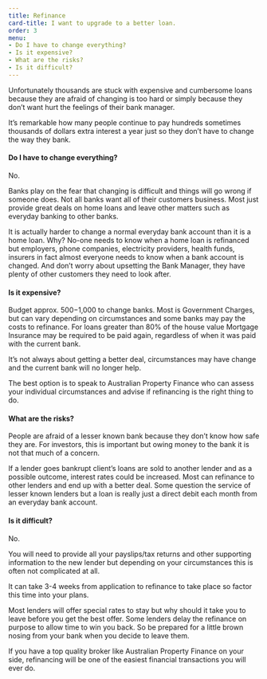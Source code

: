 ```yaml
---
title: Refinance
card-title: I want to upgrade to a better loan.
order: 3
menu:
- Do I have to change everything?
- Is it expensive?
- What are the risks?
- Is it difficult?
---
```


Unfortunately thousands are stuck with expensive and cumbersome loans because they are afraid of changing is too hard or simply because they don’t want hurt the feelings of their bank manager.

It’s remarkable how many people continue to pay hundreds sometimes thousands of dollars extra interest a year just so they don’t have to change the way they bank.

<h4 id="change">Do I have to change everything?</h4>

No.

Banks play on the fear that changing is difficult and things will go wrong if someone does.
Not all banks want all of their customers business.  Most just provide great deals on home loans and leave other matters such as everyday banking to other banks.

It is actually harder to change a normal everyday bank account than it is a home loan.  Why? No-one needs to know when a home loan is refinanced but employers, phone companies, electricity providers, health funds, insurers in fact almost everyone needs to know when a bank account is changed.
And don’t worry about upsetting the Bank Manager, they have plenty of other customers they need to look after.

<h4 id="expensive">Is it expensive?</h4>

Budget approx. $500-$1,000 to change banks. Most is Government Charges, but can vary depending on circumstances and some banks may pay the costs to refinance.
For loans greater than 80% of the house value Mortgage Insurance may be required to be paid again, regardless of when it was paid with the current bank.

It’s not always about getting a better deal, circumstances may have change and the current bank will no longer help.

The best option is to speak to Australian Property Finance who can assess your individual circumstances and advise if refinancing is the right thing to do.

<h4 id="risks">What are the risks?</h4>

People are afraid of a lesser known bank because they don’t know how safe they are.  For investors, this is important but owing money to the bank it is not that much of a concern.

If a lender goes bankrupt client’s loans are sold to another lender and as a possible outcome, interest rates could be increased.  Most can refinance to other lenders and end up with a better deal.
Some question the service of lesser known lenders but a loan is really just a direct debit each month from an everyday bank account.

<h4 id="difficult">Is it difficult?</h4>

No.

You will need to provide all your payslips/tax returns and other supporting information to the new lender but depending on your circumstances this is often not complicated at all.

It can take 3-4 weeks from application to refinance to take place so factor this time into your plans.

Most lenders will offer special rates to stay but why should it take you to leave before you get the best offer. Some lenders delay the refinance on purpose to allow time to win you back. So be prepared for a little brown nosing from your bank when you decide to leave them.

If you have a top quality broker like Australian Property Finance on your side, refinancing will be one of the easiest financial transactions you will ever do.
